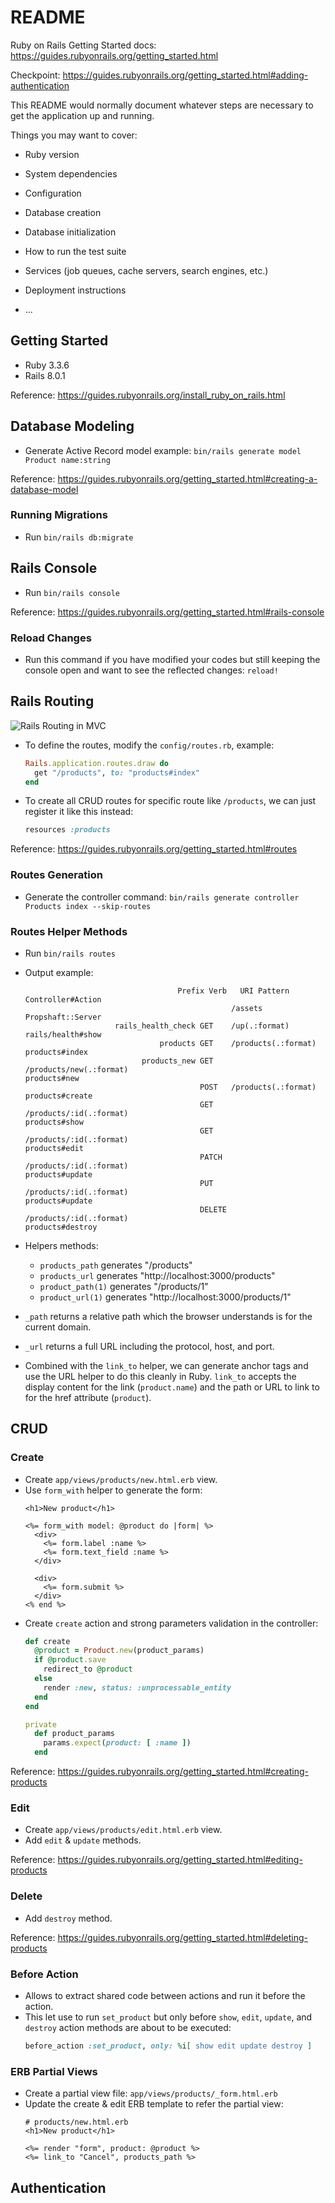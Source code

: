 # README

Ruby on Rails Getting Started docs: https://guides.rubyonrails.org/getting_started.html

Checkpoint: https://guides.rubyonrails.org/getting_started.html#adding-authentication

This README would normally document whatever steps are necessary to get the
application up and running.

Things you may want to cover:

* Ruby version

* System dependencies

* Configuration

* Database creation

* Database initialization

* How to run the test suite

* Services (job queues, cache servers, search engines, etc.)

* Deployment instructions

* ...

## Getting Started
* Ruby 3.3.6
* Rails 8.0.1

Reference: https://guides.rubyonrails.org/install_ruby_on_rails.html

## Database Modeling
* Generate Active Record model example: `bin/rails generate model Product name:string`

Reference: https://guides.rubyonrails.org/getting_started.html#creating-a-database-model

### Running Migrations
* Run `bin/rails db:migrate`

## Rails Console
* Run `bin/rails console`

Reference: https://guides.rubyonrails.org/getting_started.html#rails-console

### Reload Changes
* Run this command if you have modified your codes but still keeping the console open and want to see the reflected changes: `reload!`

## Rails Routing
![Rails Routing in MVC](./docs/assets/rails-routing-mvc.jpg "Rails Routing in MVC")

* To define the routes, modify the `config/routes.rb`, example:
  ```ruby
  Rails.application.routes.draw do
    get "/products", to: "products#index"
  end
  ```
* To create all CRUD routes for specific route like `/products`, we can just register it like this instead:
  ```ruby
  resources :products
  ```

Reference: https://guides.rubyonrails.org/getting_started.html#routes

### Routes Generation
* Generate the controller command: `bin/rails generate controller Products index --skip-routes`

### Routes Helper Methods
* Run `bin/rails routes`
* Output example:
  ```
                                    Prefix Verb   URI Pattern                                                                                       Controller#Action
                                                /assets                                                                                           Propshaft::Server
                      rails_health_check GET    /up(.:format)                                                                                     rails/health#show
                                products GET    /products(.:format)                                                                               products#index
                            products_new GET    /products/new(.:format)                                                                           products#new
                                         POST   /products(.:format)                                                                               products#create
                                         GET    /products/:id(.:format)                                                                           products#show
                                         GET    /products/:id(.:format)                                                                           products#edit
                                         PATCH  /products/:id(.:format)                                                                           products#update
                                         PUT    /products/:id(.:format)                                                                           products#update
                                         DELETE /products/:id(.:format)                                                                           products#destroy
  ```
* Helpers methods:
  * `products_path` generates "/products"
  * `products_url` generates "http://localhost:3000/products"
  * `product_path(1)` generates "/products/1"
  * `product_url(1)` generates "http://localhost:3000/products/1"

* `_path` returns a relative path which the browser understands is for the current domain.
* `_url` returns a full URL including the protocol, host, and port.

* Combined with the `link_to` helper, we can generate anchor tags and use the URL helper to do this cleanly in Ruby. `link_to` accepts the display content for the link (`product.name`) and the path or URL to link to for the href attribute (`product`).

## CRUD

### Create
* Create `app/views/products/new.html.erb` view.
* Use `form_with` helper to generate the form:
  ```erb
  <h1>New product</h1>

  <%= form_with model: @product do |form| %>
    <div>
      <%= form.label :name %>
      <%= form.text_field :name %>
    </div>

    <div>
      <%= form.submit %>
    </div>
  <% end %>
  ```
* Create `create` action and strong parameters validation in the controller:
  ```ruby
  def create
    @product = Product.new(product_params)
    if @product.save
      redirect_to @product
    else
      render :new, status: :unprocessable_entity
    end
  end

  private
    def product_params
      params.expect(product: [ :name ])
    end
  ```

Reference: https://guides.rubyonrails.org/getting_started.html#creating-products

### Edit
* Create `app/views/products/edit.html.erb` view.
* Add `edit` & `update` methods.

Reference: https://guides.rubyonrails.org/getting_started.html#editing-products

### Delete
* Add `destroy` method.

Reference: https://guides.rubyonrails.org/getting_started.html#deleting-products

### Before Action
* Allows to extract shared code between actions and run it before the action.
* This let use to run `set_product` but only before `show`, `edit`, `update`, and `destroy` action methods are about to be executed:
  ```ruby
  before_action :set_product, only: %i[ show edit update destroy ]
  ```

### ERB Partial Views
* Create a partial view file: `app/views/products/_form.html.erb`
* Update the create & edit ERB template to refer the partial view:
  ```erb
  # products/new.html.erb
  <h1>New product</h1>

  <%= render "form", product: @product %>
  <%= link_to "Cancel", products_path %>
  ```

## Authentication
